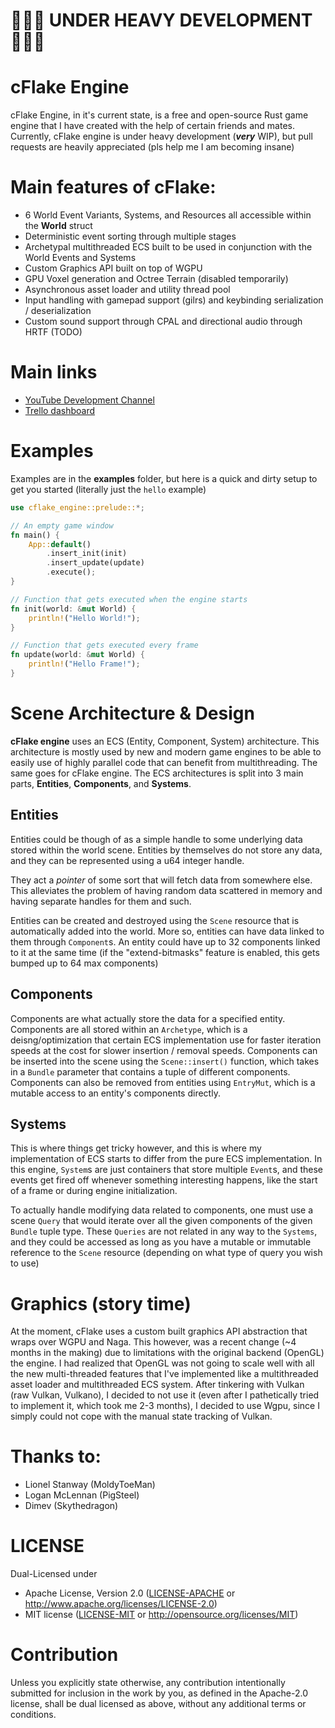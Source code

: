 # 🚧🚧🚧 **UNDER HEAVY DEVELOPMENT** 🚧🚧🚧


# cFlake Engine


cFlake Engine, in it's current state, is a free and open-source Rust game engine that I have created with the help of certain friends and mates.
Currently, cFlake engine is under heavy development (***very*** WIP), but pull requests are heavily appreciated (pls help me I am becoming insane)

# Main features of cFlake:
* 6 World Event Variants, Systems, and Resources all accessible within the **World** struct
* Deterministic event sorting through multiple stages 
* Archetypal multithreaded ECS built to be used in conjunction with the World Events and Systems
* Custom Graphics API built on top of WGPU
* GPU Voxel generation and Octree Terrain (disabled temporarily)
* Asynchronous asset loader and utility thread pool
* Input handling with gamepad support (gilrs) and keybinding serialization / deserialization
* Custom sound support through CPAL and directional audio through HRTF (TODO)
  
# Main links
* [YouTube Development Channel](https://www.youtube.com/channel/UCaeZjQFw4QIi5vdfonAmsvA)
* [Trello dashboard](https://trello.com/b/9FsDb6Z1/cflake)

# Examples
Examples are in the **examples** folder, but here is a quick and dirty setup to get you started (literally just the ``hello`` example)
```rs
use cflake_engine::prelude::*;

// An empty game window
fn main() {
    App::default()
        .insert_init(init)
        .insert_update(update)
        .execute();
}

// Function that gets executed when the engine starts
fn init(world: &mut World) {
    println!("Hello World!");
}

// Function that gets executed every frame
fn update(world: &mut World) {
    println!("Hello Frame!");
}
``` 

# Scene Architecture & Design
**cFlake engine** uses an ECS (Entity, Component, System) architecture. This architecture is mostly used by new and modern game engines to be able to easily use of highly parallel code that can benefit from multithreading. The same goes for cFlake engine. The ECS architectures is split into 3 main parts, **Entities**, **Components**, and **Systems**.

## Entities
Entities could be though of as a simple handle to some underlying data stored within the world scene. Entities by themselves do not store any data, and they can be represented using a u64 integer handle. 

They act a *pointer* of some sort that will fetch data from somewhere else. This alleviates the problem of having random data scattered in memory and having separate handles for them and such. 

Entities can be created and destroyed using the ``Scene`` resource that is automatically added into the world. More so, entities can have data linked to them through ``Component``s. An entity could have up to 32 components linked to it at the same time (if the "extend-bitmasks" feature is enabled, this gets bumped up to 64 max components)

## Components
Components are what actually store the data for a specified entity. Components are all stored within an ``Archetype``, which is a deisng/optimization that certain ECS implementation use for faster iteration speeds at the cost for slower insertion / removal speeds. Components can be inserted into the scene using the ``Scene::insert()`` function, which takes in a ``Bundle`` parameter that contains a tuple of different components. Components can also be removed from entities using ``EntryMut``, which is a mutable access to an entity's components directly.

## Systems
This is where things get tricky however, and this is where my implementation of ECS starts to differ from the pure ECS implementation. In this engine, ``System``s are just containers that store multiple ``Event``s, and these events get fired off whenever something interesting happens, like the start of a frame or during engine initialization. 

To actually handle modifying data related to components, one must use a scene ``Query`` that would iterate over all the given components of the given ``Bundle`` tuple type. These ``Queries`` are not related in any way to the ``Systems``, and they could be accessed as long as you have a mutable or immutable reference to the ``Scene`` resource (depending on what type of query you wish to use)

# Graphics (story time)
At the moment, cFlake uses a custom built graphics API abstraction that wraps over WGPU and Naga. This however, was a recent change (~4 months in the making) due to limitations with the original backend (OpenGL) the engine. I had realized that OpenGL was not going to scale well with all the new multi-threaded features that I've implemented like a multithreaded asset loader and multithreaded ECS system. After tinkering with Vulkan (raw Vulkan, Vulkano), I decided to not use it (even after I pathetically tried to implement it, which took me 2-3 months), I decided to use Wgpu, since I simply could not cope with the manual state tracking of Vulkan. 

# Thanks to:
* Lionel Stanway (MoldyToeMan)
* Logan McLennan (PigSteel)
* Dimev (Skythedragon)

# LICENSE
Dual-Licensed under
 * Apache License, Version 2.0
   ([LICENSE-APACHE](LICENSE-APACHE) or http://www.apache.org/licenses/LICENSE-2.0)
 * MIT license
   ([LICENSE-MIT](LICENSE-MIT) or http://opensource.org/licenses/MIT)

# Contribution
Unless you explicitly state otherwise, any contribution intentionally submitted
for inclusion in the work by you, as defined in the Apache-2.0 license, shall be
dual licensed as above, without any additional terms or conditions.
